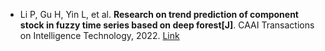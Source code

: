 * Li P, Gu H, Yin L, et al. <b>Research on trend prediction of component stock in fuzzy time series based on deep forest[J]</b>. CAAI Transactions on Intelligence Technology, 2022. [Link](https://ietresearch.onlinelibrary.wiley.com/doi/abs/10.1049/cit2.12139)
